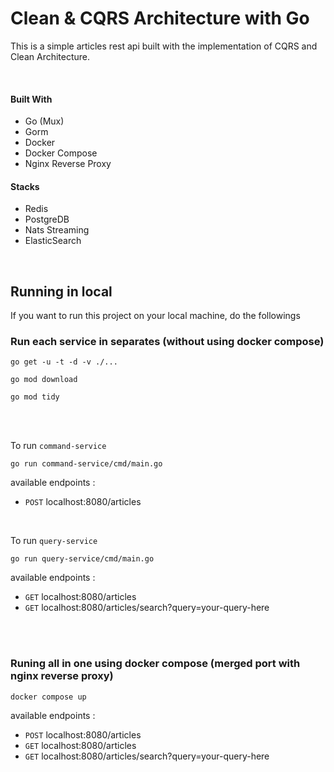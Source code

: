 # Clean & CQRS Architecture with Go

This is a simple articles rest api built with the implementation of CQRS and Clean Architecture.

<br>

#### Built With

* Go (Mux)
* Gorm
* Docker
* Docker Compose
* Nginx Reverse Proxy

#### Stacks
* Redis
* PostgreDB
* Nats Streaming
* ElasticSearch

<br>

## Running in local
If you want to run this project on your local machine, do the followings

### Run each service in separates (without using docker compose)

```
go get -u -t -d -v ./...
```

```
go mod download
```

```
go mod tidy
```

<br>
<br>

To run `command-service`
```
go run command-service/cmd/main.go
```

available endpoints :
- `POST` localhost:8080/articles

<br>

To run `query-service` 
```
go run query-service/cmd/main.go
```

available endpoints :
- `GET` localhost:8080/articles
- `GET` localhost:8080/articles/search?query=your-query-here

<br>
<br>


### Runing all in one using docker compose (merged port with nginx reverse proxy)

```
docker compose up
```

available endpoints :
- `POST` localhost:8080/articles
- `GET` localhost:8080/articles
- `GET` localhost:8080/articles/search?query=your-query-here

